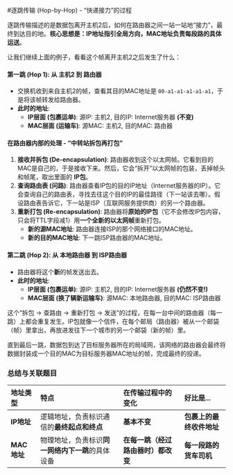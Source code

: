 #逐跳传输 (Hop-by-Hop) - “快递接力”的过程

逐跳传输描述的是数据包离开主机2后，如何在路由器之间一站一站地“接力”，最终到达目的地。**核心思想是：IP地址指引全局方向，MAC地址负责每段路的具体运送**。

让我们继续上面的例子，看看这个帧离开主机2之后发生了什么：

#### 第一跳 (Hop 1): 从 主机2 到 路由器

*   交换机收到来自主机2的帧，查看其目的MAC地址是 `00-a1-a1-a1-a1-a1`，于是将该帧转发给路由器。
*   **此时的地址**:
    *   **IP层面 (包裹运单)**: 源IP: 主机2, 目的IP: Internet服务器  **(不变)**
    *   **MAC层面 (运输车)**: 源MAC: 主机2, 目的MAC: 路由器

#### 在路由器内部的处理 - “中转站拆包再打包”

1.  **接收并拆包 (De-encapsulation)**: 路由器收到这个以太网帧。它看到目的MAC是自己的，于是接收下来。然后，它会“拆开”以太网帧的包装，丢掉帧头和帧尾，取出里面的 **IP包**。
2.  **查询路由表 (问路)**: 路由器查看IP包的目的IP地址（Internet服务器的IP）。它会查询自己的路由表，寻找去往这个目的IP的最佳路径（下一站该去哪）。假设路由表告诉它，下一站是ISP（互联网服务提供商）的另一个路由器。
3.  **重新打包 (Re-encapsulation)**: 路由器将**原始的IP包**（它不会修改IP包内容，只会将TTL字段减1）用**一个全新的以太网帧**重新打包。
    *   **新的源MAC地址**: 路由器连接ISP的那个网络接口的MAC地址。
    *   **新的目的MAC地址**: 下一跳ISP路由器的MAC地址。

#### 第二跳 (Hop 2): 从 本地路由器 到 ISP路由器

*   路由器将这个**新**的帧发送出去。
*   **此时的地址**:
    *   **IP层面 (包裹运单)**: 源IP: 主机2, 目的IP: Internet服务器  **(仍然不变!)**
    *   **MAC层面 (换了辆新运输车)**: 源MAC: 本地路由器, 目的MAC: ISP路由器

这个“拆包 -> 查路由 -> 重新打包 -> 发送”的过程，在每一台中间的路由器（每一跳）上都会重复发生。IP包就像一个信件，在每个邮局（路由器）被从一个邮袋（帧）里拿出，再放进发往下一个城市的另一个邮袋（新的帧）里。

直到最后一跳，数据包到达了目标服务器所在的局域网，该网络的路由器会最终将数据封装成一个目的MAC为目标服务器MAC地址的帧，完成最终的投递。

### 总结与关联题目

| 地址类型 | 特点                                           | 在传输过程中的变化             | 好比是...            |
| :------- | :--------------------------------------------- | :----------------------------- | :------------------- |
| **IP地址** | 逻辑地址，负责标识通信的**最终起点和终点**     | **基本不变**                   | **包裹上的最终收件地址** |
| **MAC地址** | 物理地址，负责标识**同一网络内下一跳**的具体设备 | **在每一跳（经过路由器时）都改变** | **每一段路的货车司机**   |